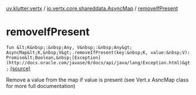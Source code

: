 [uy.klutter.vertx](../index.md) / [io.vertx.core.shareddata.AsyncMap](index.md) / [removeIfPresent](.)


# removeIfPresent
`fun &lt;K&nbsp;:&nbsp;Any, V&nbsp;:&nbsp;Any&gt; AsyncMap&lt;K,&nbsp;V&gt;.removeIfPresent(key:&nbsp;K, value:&nbsp;V): Promise&lt;Boolean,&nbsp;[Exception](http://docs.oracle.com/javase/6/docs/api/java/lang/Exception.html)&gt;` [(source)](https://github.com/kohesive/klutter/blob/master/vertx3-jdk8/src/main/kotlin/uy/klutter/vertx/VertxSharedData.kt#L194)

Remove a value from the map if value is present (see Vert.x AsncMap class for more full documentation)


